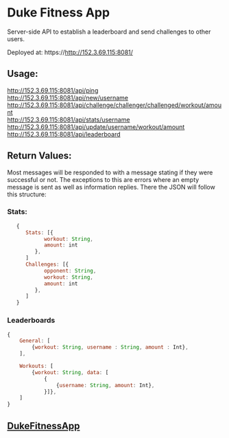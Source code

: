 # Duke Fitness App
Server-side API to establish a leaderboard and send challenges to other users.

Deployed at: 
https://http://152.3.69.115:8081/

## Usage: 
http://152.3.69.115:8081/api/ping  
http://152.3.69.115:8081/api/new/username   
http://152.3.69.115:8081/api/challenge/challenger/challenged/workout/amount  
http://152.3.69.115:8081/api/stats/username  
http://152.3.69.115:8081/api/update/username/workout/amount  
http://152.3.69.115:8081/api/leaderboard  
   
## Return Values:
Most messages will be responded to with a message stating if they were successful or not. The exceptions to this are errors where an empty message is sent as well as information replies. There the JSON will follow this structure:
### Stats:
```javascript
   {  
      Stats: [{  
            workout: String,  
            amount: int  
         },  
      ]  
      Challenges: [{  
            opponent: String,  
            workout: String,  
            amount: int  
         },  
      ]  
   }
```

### Leaderboards
```javascript
{
	General: [ 
		{workout: String, username : String, amount : Int},
	],

	Workouts: [ 
		{workout: String, data: [
			{
				{username: String, amount: Int},
			}]},
	]
}
```
   
## [DukeFitnessApp](https://github.com/Revilo2157/dukefitnessapp/)

